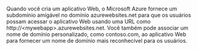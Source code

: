 Quando você cria um aplicativo Web, o Microsoft Azure fornece um subdomínio amigável no domínio azurewebsites.net para que os usuários possam acessar o aplicativo Web usando uma URL como http://&lt;mywebapp&gt;.azurewebsites.net. Você também pode associar um nome de domínio personalizado, como contoso.com, ao aplicativo Web para fornecer um nome de domínio mais reconhecível para os usuários.

<!---HONumber=August15_HO6-->